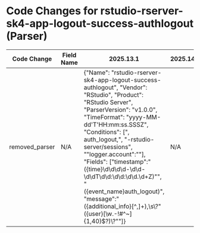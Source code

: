 # Code Changes for rstudio-rserver-sk4-app-logout-success-authlogout (Parser)

| Code Change | Field Name | 2025.13.1 | 2025.14.1 |
|-------------|------------|-----------|------------|
| removed_parser | N/A | {"Name": "rstudio-rserver-sk4-app-logout-success-authlogout", "Vendor": "RStudio", "Product": "RStudio Server", "ParserVersion": "v1.0.0", "TimeFormat": "yyyy-MM-dd'T'HH:mm:ss.SSSZ", "Conditions": [", auth_logout,", "-rstudio-server/sessions", "\"logger.account\":\""], "Fields": ["timestamp\":\"({time}\d\d\d\d-\d\d-\d\dT\d\d:\d\d:\d\d\.\d+Z)\"", "({event_name}auth_logout)", "message\":\"({additional_info}[^,]+),\s\\?\"({user}[\w\.\-\!\#\^\~]{1,40}\$?)\\?\""]} | N/A |
